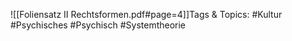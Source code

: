 
![[Foliensatz II Rechtsformen.pdf#page=4]]Tags & Topics:
   #Kultur
   #Psychisches
   #Psychisch
   #Systemtheorie